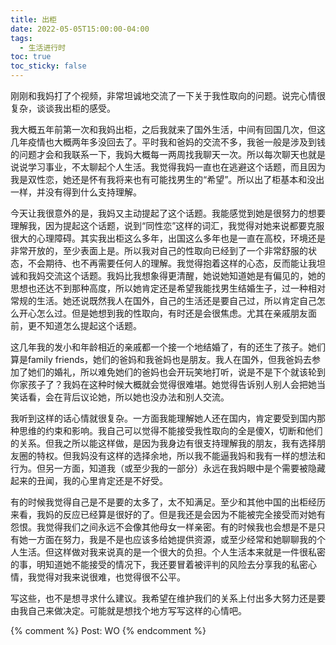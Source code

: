 ```yaml
---
title: 出柜
date: 2022-05-05T15:00:00-04:00
tags:
  - 生活进行时
toc: true
toc_sticky: false
---
```


刚刚和我妈打了个视频，非常坦诚地交流了一下关于我性取向的问题。说完心情很复杂，谈谈我出柜的感受。

<!--more-->

我大概五年前第一次和我妈出柜，之后我就来了国外生活，中间有回国几次，但这几年疫情也大概两年多没回去了。平时我和爸妈的交流不多，我爸一般是涉及到钱的问题才会和我联系一下，我妈大概每一两周找我聊天一次。所以每次聊天也就是说说学习事业，不太聊起个人生活。我觉得我妈一直也在逃避这个话题，而且因为我是双性恋，她还是怀有我将来也有可能找男生的“希望”。所以出了柜基本和没出一样，并没有得到什么支持理解。

今天让我很意外的是，我妈又主动提起了这个话题。我能感觉到她是很努力的想要理解我，因为提起这个话题，说到“同性恋”这样的词汇，我觉得对她来说都要克服很大的心理障碍。其实我出柜这么多年，出国这么多年也是一直在高校，环境还是非常开放的，至少表面上是。所以我对自己的性取向已经到了一个非常舒服的状态，不会期待、也不再需要任何人的理解。我觉得抱着这样的心态，反而能让我坦诚和我妈交流这个话题。我妈比我想象得更清醒，她说她知道她是有偏见的，她的思想也还达不到那种高度，所以她肯定还是希望我能找男生结婚生子，过一种相对常规的生活。她还说既然我人在国外，自己的生活还是要自己过，所以肯定自己怎么开心怎么过。但是她想到我的性取向，有时还是会很焦虑。尤其在亲戚朋友面前，更不知道怎么提起这个话题。

这几年我的发小和年龄相近的亲戚都一个接一个地结婚了，有的还生了孩子。她们算是family friends，她们的爸妈和我爸妈也是朋友。我人在国外，但我爸妈去参加了她们的婚礼，所以难免她们的爸妈也会开玩笑地打听，说是不是下个就该轮到你家孩子了？我妈在这种时候大概就会觉得很难堪。她觉得告诉别人别人会把她当笑话看，会在背后议论她，所以她也没办法和别人交流。

我听到这样的话心情就很复杂。一方面我能理解她人还在国内，肯定要受到国内那种思维的约束和影响。我自己可以觉得不能接受我性取向的全是傻X，切断和他们的关系。但我之所以能这样做，是因为我身边有很支持理解我的朋友，我有选择朋友圈的特权。但我妈没有这样的选择余地，所以我不能逼我妈和我有一样的想法和行为。但另一方面，知道我（或至少我的一部分）永远在我妈眼中是个需要被隐藏起来的丑闻，我的心里肯定还是不好受。

有的时候我觉得自己是不是要的太多了，太不知满足。至少和其他中国的出柜经历来看，我妈的反应已经算是很好的了。但是我还是会因为不能被完全接受而对她有怨恨。我觉得我们之间永远不会像其他母女一样亲密。有的时候我也会想是不是只有她一方面在努力，我是不是也应该多给她提供资源，或至少经常和她聊聊我的个人生活。但这样做对我来说真的是一个很大的负担。个人生活本来就是一件很私密的事，明知道她不能接受的情况下，我还要冒着被评判的风险去分享我的私密心情，我觉得对我来说很难，也觉得很不公平。

写这些，也不是想寻求什么建议。我希望在维护我们的关系上付出多大努力还是要由我自己来做决定。可能就是想找个地方写写这样的心情吧。

{% comment %}
Post: WO
{% endcomment %}